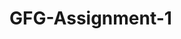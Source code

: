 # GFG-Assignment-1
<!-- create 5 branches 2 files in each and one file is same(common) and second is different 
and merge them all different file in one -->

